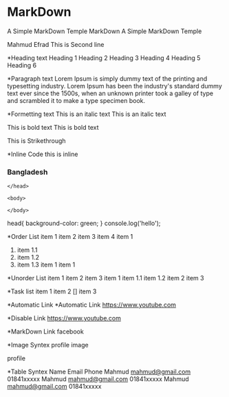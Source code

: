 # MarkDown
A Simple MarkDown Temple
MarkDown
A Simple MarkDown Temple

Mahmud Efrad
This is Second line


*Heading text
Heading 1
Heading 2
Heading 3
Heading 4
Heading 5
Heading 6



*Paragraph text
Lorem Ipsum is simply dummy text of the printing and typesetting industry. Lorem Ipsum has been the industry's standard dummy text ever since the 1500s, when an unknown printer took a galley of type and scrambled it to make a type specimen book.



*Formetting text
This is an italic text
This is an italic text

This is bold text
This is bold text

This is Strikethrough


*Inline Code
this is inline
<h3> Bangladesh </h3>

<html>
    <head>

    </head>

    <body>

    </body>
</html>
head{
    background-color: green;
}
console.log('hello');



*Order List
item 1
item 2
item 3
item 4
item 1
1. item 1.1
2. item 1.2
3. item 1.3
item 1
item 1

*Unorder List
item 1
item 2
item 3
item 1
item 1.1
item 1.2
item 2
item 3

*Task list
 item 1
 item 2
[] item 3

*Automatic Link
*Automatic Link
https://www.youtube.com

*Disable Link
https://www.youtube.com

*MarkDown Link
facebook


*Image Syntex
profile image

profile


*Table Syntex
Name	Email	Phone
Mahmud	mahmud@gmail.com	01841xxxxx
Mahmud	mahmud@gmail.com	01841xxxxx
Mahmud	mahmud@gmail.com	01841xxxxx
